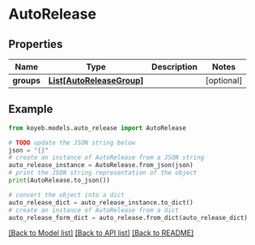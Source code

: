 # AutoRelease


## Properties

Name | Type | Description | Notes
------------ | ------------- | ------------- | -------------
**groups** | [**List[AutoReleaseGroup]**](AutoReleaseGroup.md) |  | [optional] 

## Example

```python
from koyeb.models.auto_release import AutoRelease

# TODO update the JSON string below
json = "{}"
# create an instance of AutoRelease from a JSON string
auto_release_instance = AutoRelease.from_json(json)
# print the JSON string representation of the object
print(AutoRelease.to_json())

# convert the object into a dict
auto_release_dict = auto_release_instance.to_dict()
# create an instance of AutoRelease from a dict
auto_release_form_dict = auto_release.from_dict(auto_release_dict)
```
[[Back to Model list]](../README.md#documentation-for-models) [[Back to API list]](../README.md#documentation-for-api-endpoints) [[Back to README]](../README.md)


